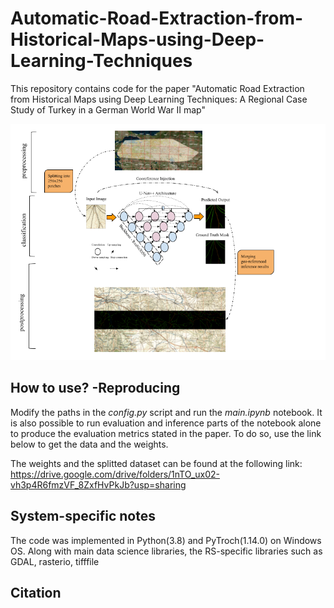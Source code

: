 # Automatic-Road-Extraction-from-Historical-Maps-using-Deep-Learning-Techniques
This repository contains code for the paper "Automatic Road Extraction from Historical Maps using Deep Learning Techniques: A Regional Case Study of Turkey in a German World War II map"


![alt text](./framework_.png)


How to use? -Reproducing 
---------------------

Modify the paths in the *config.py* script and run the *main.ipynb* notebook. It is also possible to run evaluation and inference parts of the notebook alone to produce the evaluation metrics stated in the paper. To do so, use the link below to get the data and the weights. 

The weights and the splitted dataset can be found at the following link:   
https://drive.google.com/drive/folders/1nTO_ux02-vh3p4R6fmzVF_8ZxfHvPkJb?usp=sharing

System-specific notes
---------------------
The code was implemented in Python(3.8) and PyTroch(1.14.0) on Windows OS. Along with main data science libraries, the RS-specific libraries such as GDAL, rasterio, tifffile 


Citation
---------------------
